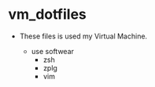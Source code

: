 # vm_dotfiles

- These files is used my Virtual Machine.

  - use softwear
    - zsh
    - zplg
    - vim
